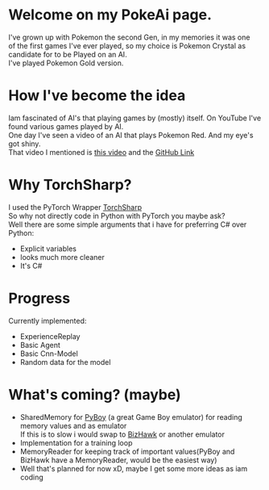 # Welcome on my PokeAi page.
I've grown up with Pokemon the second Gen, in my memories it was one   
of the first games I've ever played, so my choice is Pokemon Crystal as candidate for to be Played on an AI.  
I've played Pokemon Gold version.

# How I've become the idea
Iam fascinated of AI's that playing games by (mostly) itself. On YouTube I've found various games played by AI.  
One day I've seen a video of an AI that plays Pokemon Red. And my eye's got shiny.  
That video I mentioned is [this video](https://youtu.be/DcYLT37ImBY?si=5z2TVmkCj7bYP7Dh) 
and the [GitHub Link](https://github.com/PWhiddy/PokemonRedExperiments) 

# Why TorchSharp?
 I used the PyTorch Wrapper [TorchSharp](https://github.com/dotnet/TorchSharp)  
So why not directly code in Python with PyTorch you maybe ask?  
Well there are some simple arguments that i have for preferring C# over Python:
- Explicit variables
- looks much more cleaner
- It's C#


# Progress

Currently implemented:
- ExperienceReplay
- Basic Agent
- Basic Cnn-Model
- Random data for the model 

# What's coming? (maybe)
- SharedMemory for [PyBoy](https://github.com/Baekalfen/PyBoy) (a great Game Boy emulator) for reading memory values and 
as emulator  
If this is to slow i would swap to [BizHawk](https://github.com/TASEmulators/BizHawk) or another emulator
- Implementation for a training loop 
- MemoryReader for keeping track of important values(PyBoy and BizHawk have a MemoryReader, would be the easiest way)
- Well that's planned for now xD, maybe I get some more ideas as iam coding